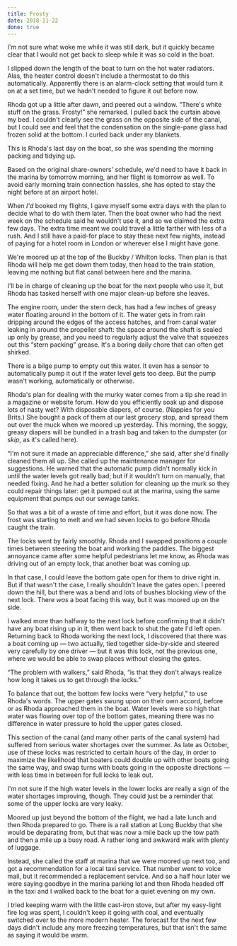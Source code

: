 ```yaml
---
title: Frosty
date: 2018-11-22
done: true
---
```


I'm not sure what woke me while it was still dark,
but it quickly became clear that I would not get back to sleep
while it was so cold in the boat.

I slipped down the length of the boat to turn on the hot water radiators.
Alas, the heater control doesn't include a thermostat to do this automatically.
Apparently there is an alarm-clock setting
that would turn it on at a set time,
but we hadn't needed to figure it out before now.

Rhoda got up a little after dawn,
and peered out a window.
“There's white stuff on the grass. Frosty!” she remarked.
I pulled back the curtain above my bed.
I couldn't clearly see the grass on the opposite side of the canal,
but I could see and feel that the condensation
on the single-pane glass had frozen solid at the bottom.
I curled back under my blankets.

This is Rhoda's last day on the boat,
so she was spending the morning packing and tidying up.

Based on the original share-owners' schedule,
we'd need to have it back in the marina by tomorrow morning,
and her flight is tomorrow as well.
To avoid early morning train connection hassles,
she has opted to stay the night before at an airport hotel.

When _I'd_ booked my flights, I gave myself some extra days
with the plan to decide what to do with them later.
Then the boat owner who had the next week on the schedule
said he wouldn't use it,
and so we claimed the extra few days.
The extra time meant we could travel a little farther with less of a rush.
And I still have a paid-for place to stay these next few nights,
instead of paying for a hotel room in London
or wherever else I might have gone.

We're moored up at the top of the Buckby / Whilton locks.
Then plan is that Rhoda will help me get down them today,
then head to the train station,
leaving me nothing but flat canal between here and the marina.

I'll be in charge of cleaning up the boat for the next people who use it,
but Rhoda has tasked herself with one major clean-up before she leaves.

The engine room, under the stern deck,
has had a few inches of greasy water floating around in the bottom of it.
The water gets in from rain dripping around the edges of the access hatches,
and from canal water leaking in around the propeller shaft:
the space around the shaft is sealed up only by grease,
and you need to regularly adjust the valve that squeezes out
this “stern packing” grease.
It's a boring daily chore that can often get shirked.

There is a bilge pump to empty out this water.
It even has a sensor to automatically pump it out
if the water level gets too deep.
But the pump wasn't working, automatically or otherwise.

Rhoda's plan for dealing with the murky water
comes from a tip she read in a magazine or website forum.
How do you efficiently soak up and dispose lots of nasty wet?
With disposable diapers, of course.
(Nappies for you Brits.)
She bought a pack of them at our last grocery stop,
and spread them out over the muck when we moored up yesterday.
This morning, the soggy, greasy diapers will be bundled in a trash bag
and taken to the dumpster (or _skip_, as it's called here).

“I'm not sure it made an appreciable difference,” she said,
after she'd finally cleaned them all up.
She called up the maintenance manager for suggestions.
He warned that the automatic pump didn't normally kick in
until the water levels got really bad;
but if it wouldn't turn on manually, that needed fixing.
And he had a better solution for cleaning up the murk
so they could repair things later:
get it pumped out at the marina,
using the same equipment that pumps out our sewage tanks.

So that was a bit of a waste of time and effort, but it was done now.
The frost was starting to melt and we had seven locks to go
before Rhoda caught the train.

The locks went by fairly smoothly.
Rhoda and I swapped positions a couple times
between steering the boat and working the paddles.
The biggest annoyance came after some helpful pedestrians let me know,
as Rhoda was driving out of an empty lock,
that another boat was coming up.

In that case, I could leave the bottom gate open for them to drive right in.
But if that wasn't the case, I really shouldn't leave the gates open.
I peered down the hill, but there was a bend and lots of bushes
blocking view of the next lock.
There _was_ a boat facing this way, but it was moored up on the side.

I walked more than halfway to the next lock
before confirming that it didn't have any boat rising up in it,
then went back to shut the gate I'd left open.
Returning back to Rhoda working the next lock,
I discovered that there was a boat coming up —
two actually, tied together side-by-side and steered very carefully by one driver —
but it was this lock, not the previous one,
where we would be able to swap places without closing the gates.

“The problem with walkers,” said Rhoda,
“is that they don't always realize how long it takes us to get through the locks.”

To balance that out,
the bottom few locks were “very helpful,” to use Rhoda's words.
The upper gates swung upon on their own accord,
before or as Rhoda approached them in the boat.
Water levels were so high that water was flowing over top of the bottom gates,
meaning there was no difference in water pressure to hold the upper gates closed.

This section of the canal (and many other parts of the canal system)
had suffered from serious water shortages over the summer.
As late as October,
use of these locks was restricted to certain hours of the day,
in order to maximize the likelihood that boaters could double up
with other boats going the same way,
and swap turns with boats going in the opposite directions —
with less time in between for full locks to leak out.

I'm not sure if the high water levels in the lower locks
are really a sign of the water shortages improving, though.
They could just be a reminder that some of the upper locks
are very leaky.

Moored up just beyond the bottom of the flight,
we had a late lunch and then Rhoda prepared to go.
There is a rail station at Long Buckby that she would be deparating from,
but that was now a mile back up the tow path
and then a mile up a busy road.
A rather long and awkward walk with plenty of luggage.

Instead, she called the staff at marina that we were moored up next too,
and got a recommendation for a local taxi service.
That number went to voice mail, but it recommended a replacement service.
And so a half hour later we were saying goodbye in the marina parking lot
and then Rhoda headed off in the taxi
and I walked back to the boat for a quiet evening on my own.

I tried keeping warm with the little cast-iron stove,
but after my easy-light fire log was spent,
I couldn't keep it going with coal,
and eventually switched over to the more modern heater.
The forecast for the next few days didn't include any more freezing temperatures,
but that isn't the same as saying it would be warm.
